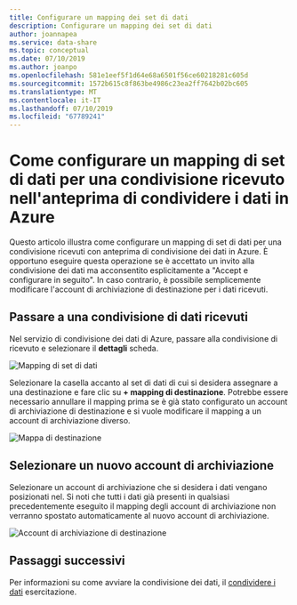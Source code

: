 ```yaml
---
title: Configurare un mapping dei set di dati
description: Configurare un mapping dei set di dati
author: joannapea
ms.service: data-share
ms.topic: conceptual
ms.date: 07/10/2019
ms.author: joanpo
ms.openlocfilehash: 581e1eef5f1d64e68a6501f56ce60218281c605d
ms.sourcegitcommit: 1572b615c8f863be4986c23ea2ff7642b02bc605
ms.translationtype: MT
ms.contentlocale: it-IT
ms.lasthandoff: 07/10/2019
ms.locfileid: "67789241"
---
```

# <a name="how-to-configure-a-dataset-mapping-for-a-received-share-in-azure-data-share-preview"></a>Come configurare un mapping di set di dati per una condivisione ricevuto nell'anteprima di condividere i dati in Azure

Questo articolo illustra come configurare un mapping di set di dati per una condivisione ricevuti con anteprima di condivisione dei dati in Azure. È opportuno eseguire questa operazione se è accettato un invito alla condivisione dei dati ma acconsentito esplicitamente a "Accept e configurare in seguito". In caso contrario, è possibile semplicemente modificare l'account di archiviazione di destinazione per i dati ricevuti. 

## <a name="navigate-to-a-received-data-share"></a>Passare a una condivisione di dati ricevuti

Nel servizio di condivisione dei dati di Azure, passare alla condivisione di ricevuto e selezionare il **dettagli** scheda. 

![Mapping di set di dati](./media/dataset-mapping.png "mapping di set di dati") 

Selezionare la casella accanto al set di dati di cui si desidera assegnare a una destinazione e fare clic su **+ mapping di destinazione**. Potrebbe essere necessario annullare il mapping prima se è già stato configurato un account di archiviazione di destinazione e si vuole modificare il mapping a un account di archiviazione diverso. 

![Mappa di destinazione](./media/dataset-map-target.png "mappa di destinazione") 

## <a name="select-a-new-storage-account"></a>Selezionare un nuovo account di archiviazione 

Selezionare un account di archiviazione che si desidera i dati vengano posizionati nel. Si noti che tutti i dati già presenti in qualsiasi precedentemente eseguito il mapping degli account di archiviazione non verranno spostato automaticamente al nuovo account di archiviazione.

![Account di archiviazione di destinazione](./media/map-target.png "archiviazione di destinazione") 

## <a name="next-steps"></a>Passaggi successivi

Per informazioni su come avviare la condivisione dei dati, il [condividere i dati](share-your-data.md) esercitazione.



